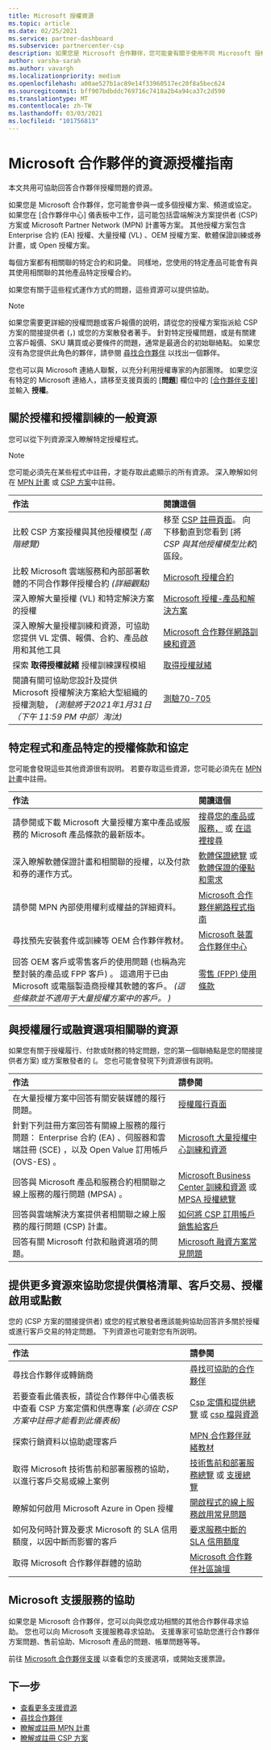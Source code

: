 ```yaml
---
title: Microsoft 授權資源
ms.topic: article
ms.date: 02/25/2021
ms.service: partner-dashboard
ms.subservice: partnercenter-csp
description: 如果您是 Microsoft 合作夥伴，您可能會有關于使用不同 Microsoft 授權方案的問題。 本文提供可協助的資源。
author: varsha-sarah
ms.author: vavargh
ms.localizationpriority: medium
ms.openlocfilehash: a00ae527b1ac89e14f33960517ec20f8a5bec624
ms.sourcegitcommit: bff907bdbddc769716c7418a2b4a94ca37c2d590
ms.translationtype: MT
ms.contentlocale: zh-TW
ms.lasthandoff: 03/03/2021
ms.locfileid: "101756813"
---
```

# <a name="guide-to-licensing-resources-for-microsoft-partners"></a>Microsoft 合作夥伴的資源授權指南 


本文共用可協助回答合作夥伴授權問題的資源。

如果您是 Microsoft 合作夥伴，您可能會參與一或多個授權方案、頻道或協定。 如果您在 [合作夥伴中心] 儀表板中工作，這可能包括雲端解決方案提供者 (CSP) 方案或 Microsoft Partner Network (MPN) 計畫等方案。 其他授權方案包含 Enterprise 合約 (EA) 授權、大量授權 (VL) 、OEM 授權方案、軟體保證訓練或券計畫，或 Open 授權方案。

每個方案都有相關聯的特定合約和詞彙。 同樣地，您使用的特定產品可能會有與其使用相關聯的其他產品特定授權合約。

如果您有關于這些程式運作方式的問題，這些資源可以提供協助。

> [!NOTE]
> 如果您需要更詳細的授權問題或客戶報價的說明，請從您的授權方案指派給 CSP 方案的間接提供者 (，) 或您的方案散發者著手。 針對特定授權問題，或是有關建立客戶報價、SKU 購買或必要條件的問題，通常是最適合的初始聯絡點。 如果您沒有為您提供此角色的夥伴，請參閱 [尋找合作夥伴](find-a-partner.md) 以找出一個夥伴。
>
> 您也可以與 Microsoft 連絡人聯繫，以充分利用授權專家的內部團隊。 如果您沒有特定的 Microsoft 連絡人，請移至支援頁面的 [**問題**] 欄位中的 [[合作夥伴支援](https://partner.microsoft.com/support/v2/?stage=1)] 並輸入 **授權**。 

## <a name="general-resources-about-licensing-and-license-training"></a>關於授權和授權訓練的一般資源

您可以從下列資源深入瞭解特定授權程式。

>[!NOTE]
> 您可能必須先在某些程式中註冊，才能存取此處顯示的所有資源。 深入瞭解如何在 [MPN 計畫](https://partner.microsoft.com/membership) 或 [CSP 方案](https://partner.microsoft.com/membership/cloud-solution-provider)中註冊。

|作法  | 閱讀這個  |
|:------------------|:--------------- |
|比較 CSP 方案授權與其他授權模型 *(高階總覽)* | 移至 [CSP 註冊頁面](https://partner.microsoft.com/licensing/)。 向下移動直到您看到 [將 *CSP 與其他授權模型比較*] 區段。  |
|比較 Microsoft 雲端服務和內部部署軟體的不同合作夥伴授權合約 *(詳細觀點)*  | [Microsoft 授權合約](https://partner.microsoft.com/licensing/licensing-agreements)  |
|深入瞭解大量授權 (VL) 和特定解決方案的授權  | [Microsoft 授權-產品和解決方案](https://www.microsoft.com/licensing/default) |
|深入瞭解大量授權訓練和資源，可協助您提供 VL 定價、報價、合約、產品啟用和其他工具  | [Microsoft 合作夥伴網路訓練和資源](https://partner.microsoft.com/licensing/training-and-resources) |
|探索 **取得授權就緒** 授權訓練課程模組  | [取得授權就緒](https://www.getlicensingready.com/)  |
|閱讀有關可協助您設計及提供 Microsoft 授權解決方案給大型組織的授權測驗， *(測驗將于2021年1月31日（下午 11:59 PM 中部）淘汰)*  | [測驗70-705](/learn/certifications/exams/70-705) |

## <a name="program-specific-and-product-specific-licensing-terms-and-agreements"></a>特定程式和產品特定的授權條款和協定

您可能會發現這些其他資源很有説明。 若要存取這些資源，您可能必須先在 [MPN 計畫](https://partner.microsoft.com/membership)中註冊。

|作法  | 閱讀這個  |
|:------------------|:--------------- |
|請參閱或下載 Microsoft 大量授權方案中產品或服務的 Microsoft 產品條款的最新版本。 | [搜尋您的產品或服務，](https://www.microsoft.com/licensing/terms/) 或 [在這裡搜尋](http://www.microsoftvolumelicensing.com/)  |
|深入瞭解軟體保證計畫和相關聯的授權，以及付款和券的運作方式。  | [軟體保證總覽](https://www.microsoft.com/Licensing/licensing-programs/software-assurance-default.aspx) 或 [軟體保證的優點和需求](software-assurance-lp.md) |
|請參閱 MPN 內部使用權利或權益的詳細資料。  | [Microsoft 合作夥伴網路程式指南](https://assets.microsoft.com/MPN-MAPS-Product-Usage-Guide.pdf)  |
|尋找預先安裝套件或訓練等 OEM 合作夥伴教材。  | [Microsoft 裝置合作夥伴中心](https://devicepartner.microsoft.com/)  |
|回答 OEM 客戶或零售客戶的使用問題 (也稱為完整封裝的產品或 FPP 客戶) 。 這適用于已由 Microsoft 或電腦製造商授權其軟體的客戶。 *(這些條款並不適用于大量授權方案中的客戶。 )*  | [零售 (FPP) 使用條款](https://www.microsoft.com/useterms)  |

## <a name="resources-associated-with-license-fulfillment-or-financing-options"></a>與授權履行或融資選項相關聯的資源

如果您有關于授權履行、付款或財務的特定問題，您的第一個聯絡點是您的間接提供者方案) 或方案散發者的 (。 您也可能會發現下列資源很有説明。

|作法  | 請參閱  |
|:------------------|:--------------- |
|在大量授權方案中回答有關安裝媒體的履行問題。 | [授權履行頁面](https://www.microsoft.com/licensing/existing-customer/fulfillment.aspx)  |
|針對下列註冊方案回答有關線上服務的履行問題： Enterprise 合約 (EA) 、伺服器和雲端註冊 (SCE) ，以及 Open Value 訂用帳戶 (OVS-ES) 。  | [Microsoft 大量授權中心訓練和資源](https://www.microsoft.com/Licensing/existing-customer/vlsc-training-and-resources.aspx)  |
|回答與 Microsoft 產品和服務合約相關聯之線上服務的履行問題 (MPSA) 。  | [Microsoft Business Center 訓練和資源](https://www.microsoft.com/licensing/existing-customer/business-center-training-and-resources.aspx#tab=2) 或 [MPSA 授權總覽](https://www.microsoft.com/licensing/mpsa/default)  |  
|回答與雲端解決方案提供者相關聯之線上服務的履行問題 (CSP) 計畫。  | [如何將 CSP 訂用帳戶銷售給客戶](customer-subscriptions.md)  |
|回答有關 Microsoft 付款和融資選項的問題。  | [Microsoft 融資方案常見問題](https://download.microsoft.com/download/3/9/0/390DF0B3-8B15-4E65-AF5E-71A7280E7682/Microsoft-Financing-Program-FAQ-Customer_en-US.pdf)  |

## <a name="more-resources-to-help-with-price-lists-customer-deals-license-activation-or-credits"></a>提供更多資源來協助您提供價格清單、客戶交易、授權啟用或點數

您的 (CSP 方案的間接提供者) 或您的程式散發者應該能夠協助回答許多關於授權或進行客戶交易的特定問題。 下列資源也可能對您有所説明。

|作法  | 請參閱  |
|:------------------|:--------------- |
|尋找合作夥伴或轉銷商 | [尋找可協助的合作夥伴](find-a-partner.md)  |
|若要查看此儀表板，請從合作夥伴中心儀表板中查看 CSP 方案定價和供應專案 *(必須在 CSP 方案中註冊才能看到此儀表板)*  |[Csp 定價和提供總覽](pricing-and-offers.md) 或 [csp 檔與資源](csp-documents-and-learning-resources.md) |
|探索行銷資料以協助處理客戶  | [MPN 合作夥伴就緒教材](https://partner.microsoft.com/asset#/?type=marketing-campaigns&area=mrkt)  |
|取得 Microsoft 技術售前和部署服務的協助，以進行客戶交易或線上案例  | [技術售前和部署服務總覽](https://partner.microsoft.com/training/technical-presales-deployment-services) 或 [支援總覽](https://support.microsoft.com/help/3121537/using-technical-presales-and-deployment-services)  |
|瞭解如何啟用 Microsoft Azure in Open 授權   | [開啟程式的線上服務啟用常見問題](/licensing/online-service-activation-faq)  |
|如何及何時計算及要求 Microsoft 的 SLA 信用額度，以因中斷而影響的客戶  | [要求服務中斷的 SLA 信用額度](request-credit.md)   |
|取得 Microsoft 合作夥伴群體的協助  | [Microsoft 合作夥伴社區論壇](https://www.microsoftpartnercommunity.com)  |

## <a name="help-from-microsoft-support"></a>Microsoft 支援服務的協助

如果您是 Microsoft 合作夥伴，您可以向與您成功相關的其他合作夥伴尋求協助。 您也可以向 Microsoft 支援服務尋求協助。 支援專家可協助您進行合作夥伴方案問題、售前協助、Microsoft 產品的問題、帳單問題等等。

前往 [Microsoft 合作夥伴支援](https://partner.microsoft.com/support/?stage=1) 以查看您的支援選項，或開始支援票證。

## <a name="next-steps"></a>下一步

- [查看更多支援資源](https://partner.microsoft.com/support/?stage=1)
- [尋找合作夥伴](find-a-partner.md)
- [瞭解或註冊 MPN 計畫](https://partner.microsoft.com/membership)
- [瞭解或註冊 CSP 方案](https://partner.microsoft.com/membership/cloud-solution-provider)
